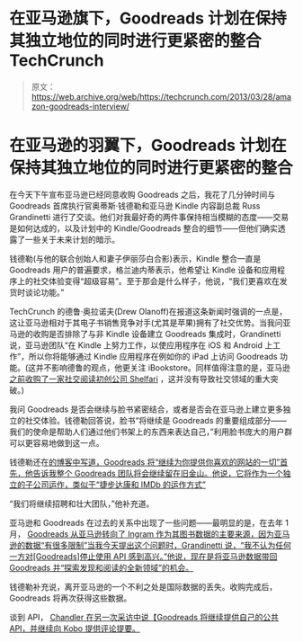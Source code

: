 # 在亚马逊旗下，Goodreads 计划在保持其独立地位的同时进行更紧密的整合 TechCrunch

> 原文：<https://web.archive.org/web/https://techcrunch.com/2013/03/28/amazon-goodreads-interview/>

# 在亚马逊的羽翼下，Goodreads 计划在保持其独立地位的同时进行更紧密的整合

在今天下午宣布亚马逊已经同意收购 Goodreads 之后，我花了几分钟时间与 Goodreads 首席执行官奥蒂斯·钱德勒和亚马逊 Kindle 内容副总裁 Russ Grandinetti 进行了交谈。他们对我最好奇的两件事保持相当模糊的态度——交易是如何达成的，以及计划中的 Kindle/Goodreads 整合的细节——但他们确实透露了一些关于未来计划的暗示。

钱德勒(与他的联合创始人和妻子伊丽莎白合影)表示，Kindle 整合一直是 Goodreads 用户的普遍要求，格兰迪内蒂表示，他希望让 Kindle 设备和应用程序上的社交体验变得“超级容易”。至于那会是什么样子，他说，“我们更喜欢在发货时谈论功能。”

TechCrunch 的德鲁·奥拉诺夫(Drew Olanoff)在报道这条新闻时强调的一点是，这让亚马逊相对于其电子书销售竞争对手(尤其是苹果)拥有了社交优势。当我问亚马逊的收购是否排除了与非 Kindle 设备建立 Goodreads 集成时，Grandinetti 说，亚马逊团队“在 Kindle 上努力工作，以使应用程序在 iOS 和 Android 上工作”，所以你将能够通过 Kindle 应用程序在例如你的 iPad 上访问 Goodreads 功能。(这并不影响德鲁的观点，他更关注 iBookstore。同样值得注意的是，亚马逊[之前收购了一家社交阅读初创公司 Shelfari](https://web.archive.org/web/20221209171026/https://beta.techcrunch.com/2008/08/25/amazon-aquires-shelfari-moves-to-corner-social-book-space/) ，这并没有导致社交领域的重大突破。)

我问 Goodreads 是否会继续与脸书紧密结合，或者是否会在亚马逊上建立更多独立的社交体验。钱德勒回答说，脸书“将继续是 Goodreads 的重要组成部分——我们的使命是帮助人们通过他们书架上的东西来表达自己，”利用脸书庞大的用户群可以更容易地做到这一点。

钱德勒还在[的博客中写道，Goodreads 将“继续为你提供你喜欢的网站的一切”首先，他告诉我整个 Goodreads 团队将会继续留在旧金山。他说，它将作为一个独立的子公司运作，类似于“捷步达康和 IMDb 的运作方式”](https://web.archive.org/web/20221209171026/http://www.goodreads.com/blog/show/413-exciting-news-about-goodreads-we-re-joining-the-amazon-family)

“我们将继续招聘和壮大团队，”他补充道。

亚马逊和 Goodreads 在过去的关系中出现了一些问题——最明显的是，在去年 1 月， [Goodreads 从亚马逊转向了 Ingram 作为其图书数据的主要来源，因为亚马逊的数据“有很多限制”当我今天提出这个问题时，Grandinetti 说，“我不认为任何一方对[Goodreads]停止使用 API 感到高兴。”他说，现在是将亚马逊数据带回 Goodreads 并“探索发现和阅读的全新领域”的机会。](https://web.archive.org/web/20221209171026/http://www.goodreads.com/blog/show/338-goodreads-transitions-to-new-data-sources)

钱德勒补充说，离开亚马逊的一个不利之处是国际数据的丢失。收购完成后，Goodreads 将再次获得这些数据。

谈到 API， [Chandler 在另一次采访中说【Goodreads 将继续提供自己的公共 API，并继续向 Kobo 提供评论提要。](https://web.archive.org/web/20221209171026/http://paidcontent.org/2013/03/28/first-do-no-harm-my-interview-with-amazon-and-goodreads-on-the-future-of-goodreads/)